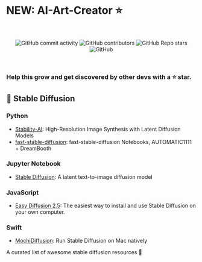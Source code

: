 # NEW: AI-Art-Creator ⭐

<br>
<p align="center">
<img alt="GitHub commit activity" src="https://img.shields.io/github/commit-activity/m/doanbactam/AI-Art-Creator">
<img alt="GitHub contributors" src="https://img.shields.io/github/contributors/doanbactam/AI-Art-Creator">
<img alt="GitHub Repo stars" src="https://img.shields.io/github/stars/doanbactam/AI-Art-Creator?style=social">
<img alt="GitHub" src="https://img.shields.io/github/license/doanbactam/AI-Art-Creator">

</p>

</br>

<h3>Help this grow and get discovered by other devs with a ⭐ star.</h3>

## 👑 Stable Diffusion

### Python

- [Stability-AI](https://github.com/Stability-AI/stablediffusion): High-Resolution Image Synthesis with Latent Diffusion Models
- [fast-stable-diffusion](https://github.com/TheLastBen/fast-stable-diffusion): fast-stable-diffusion Notebooks, AUTOMATIC1111 + DreamBooth

### Jupyter Notebook
- [Stable Diffusion](https://github.com/CompVis/stable-diffusion): A latent text-to-image diffusion model

### JavaScript
- [Easy Diffusion 2.5](https://github.com/cmdr2/stable-diffusion-ui): The easiest way to install and use Stable Diffusion on your own computer.

### Swift
- [MochiDiffusion](https://github.com/godly-devotion/MochiDiffusion): Run Stable Diffusion on Mac natively

A curated list of awesome stable diffusion resources 🌟
